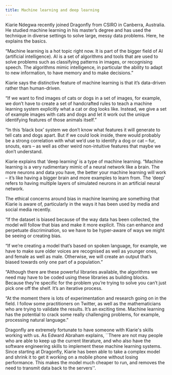 ```yaml
---
title: Machine learning and deep learning
---
```

Kiarie Ndegwa recently joined Dragonfly from CSIRO in Canberra, Australia. He studied machine learning in his master’s degree and has used the technique in diverse settings to solve large, messy data problems.  Here, he explains the basics.

<!--more-->

“Machine learning is a hot topic right now. It is part of the bigger field of AI (artificial intelligence). AI is a set of algorithms and tools that are used to solve problems such as classifying patterns in images, or recognising speech. The algorithms mimic intelligence, in particular the ability to adapt to new information, to have memory and to make decisions.”

Kiarie says the distinctive feature of machine learning is that it’s data-driven rather than human-driven.

“If we want to find images of cats or dogs in a set of images, for example, we don’t have to create a set of handcrafted rules to teach a machine learning system explicitly what a cat or dog looks like. Instead, we give a set of example images with cats and dogs and let it work out the unique identifying features of those animals itself.”

“In this ‘black box’ system we don’t know what features it will generate to tell cats and dogs apart. But if we could look inside, there would probably be a strong correlation with what we’d use to identify a dog or cat – fur, snouts, ears – as well as other weird non-intuitive features that maybe we don’t understand.

Kiarie explains that ‘deep learning’ is a type of machine learning. “Machine learning is a very rudimentary mimic of a neural network like a brain. The more neurons and data you have, the better your machine learning will work – it’s like having a bigger brain and more examples to learn from. The ‘deep’ refers to having multiple layers of simulated neurons in an artificial neural network.  

The ethical concerns around bias in machine learning are something that Kiarie is aware of, particularly in the ways it has been used by media and social media recently.

“If the dataset is biased because of the way data has been collected, the model will follow that bias and make it more explicit. This can enhance and perpetuate discrimination, so we have to be hyper-aware of ways we might be seeing or creating bias.

“If we’re creating a model that’s based on spoken language, for example, we have to make sure older voices are recognised as well as younger ones, and female as well as male. Otherwise, we will create an output that’s biased towards only one part of a population.”

“Although there are these powerful libraries available, the algorithms we need may have to be coded using these libraries as building blocks. Because they’re specific for the problem you’re trying to solve you can’t just pick one off the shelf. It’s an iterative process.

“At the moment there is lots of experimentation and research going on in the field. I follow some practitioners on Twitter, as well as the mathematicians who are trying to validate the results. It’s an exciting time. Machine learning has the potential to crack some really challenging problems, for example, processing natural language.”

Dragonfly are extremely fortunate to have someone with Kiarie's skills working with us. As Edward Abraham explains, ``There are not may people who are able to keep up the current literature, and who also have the software engineering skills to implement these machine learning systems. Since starting at Dragonfly, Kiarie has been able to take a complex model and shrink it to get it working on a mobile phone without losing performance. This makes the model much cheaper to run, and removes the need to transmit data back to the servers''.

